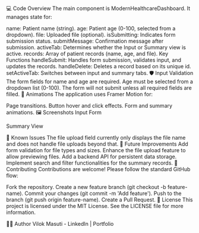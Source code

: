 💻 Code Overview
The main component is ModernHealthcareDashboard. It manages state for:

name: Patient name (string).
age: Patient age (0-100, selected from a dropdown).
file: Uploaded file (optional).
isSubmitting: Indicates form submission status.
submitMessage: Confirmation message after submission.
activeTab: Determines whether the Input or Summary view is active.
records: Array of patient records (name, age, and file).
Key Functions
handleSubmit: Handles form submission, validates input, and updates the records.
handleDelete: Deletes a record based on its unique id.
setActiveTab: Switches between input and summary tabs.
🛡️ Input Validation
The form fields for name and age are required.
Age must be selected from a dropdown list (0-100).
The form will not submit unless all required fields are filled.
🌟 Animations
The application uses Framer Motion for:

Page transitions.
Button hover and click effects.
Form and summary animations.
🖼️ Screenshots
Input Form

Summary View

🐛 Known Issues
The file upload field currently only displays the file name and does not handle file uploads beyond that.
🚧 Future Improvements
Add form validation for file types and sizes.
Enhance the file upload feature to allow previewing files.
Add a backend API for persistent data storage.
Implement search and filter functionalities for the summary records.
🤝 Contributing
Contributions are welcome! Please follow the standard GitHub flow:

Fork the repository.
Create a new feature branch (git checkout -b feature-name).
Commit your changes (git commit -m 'Add feature').
Push to the branch (git push origin feature-name).
Create a Pull Request.
📝 License
This project is licensed under the MIT License. See the LICENSE file for more information.

👨‍💻 Author
Vilok Masuti - LinkedIn | Portfolio
